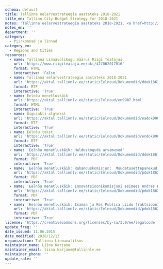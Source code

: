 ```yaml
---
schema: default
title: Tallinna eelarvestrateegia aastateks 2018-2021
title_en: Tallinn City Budget Strategy for 2018-2021
notes: 'Tallinna eelarvestrateegia aastateks 2018-2021. <a href=http://www.tallinn.ee/eelarve>Tallinna eelarved</a>.'
notes_en: ''
department: ''
category:
  - Piirkonnad ja linnad
category_en:
  - Regions and Cities
resources:
  - name: Tallinna Linnavolikogu määrus Riigi Teatajas
    url: 'https://www.riigiteataja.ee/akt/427062017016'
    format: HTML
    interactive: 'False'
  - name: Tallinna eelarvestrateegia aastateks 2018-2021
    url: 'https://aktal.tallinnlv.ee/static/Eelnoud/Dokumendid/ddok18629.rtf'
    format: RTF
    interactive: 'True'
  - name: Eelnõu menetluskäik
    url: 'https://aktal.tallinnlv.ee/static/Eelnoud/en9907.html'
    format: HTML
    interactive: 'True'
  - name: Õigusakti algtekst
    url: 'https://aktal.tallinnlv.ee/static/Eelnoud/Dokumendid/oadok9907.rtf'
    format: RTF
    interactive: 'True'
  - name: Eelnõu tekst
    url: 'https://aktal.tallinnlv.ee/static/Eelnoud/Dokumendid/endok9907.rtf'
    format: RTF
    interactive: 'True'
  - name: 'Eelnõu menetluskäik: Halduskogude arvamused'
    url: 'https://aktal.tallinnlv.ee/static/Eelnoud/Dokumendid/ddok18611.pdf'
    format: PDF
    interactive: 'True'
  - name: 'Eelnõu menetluskäik: Rahanduskomisjon:  Muudatusettepanekud'
    url: 'https://aktal.tallinnlv.ee/static/Eelnoud/Dokumendid/pdok18625.pdf'
    format: PDF
    interactive: 'True'
  - name: 'Eelnõu menetluskäik: Innovatsioonikomisjoni esimees Andres Kollist: Muudatusettepanekud '
    url: 'https://aktal.tallinnlv.ee/static/Eelnoud/Dokumendid/pdok18626.pdf'
    format: PDF
    interactive: 'True'
  - name: 'Eelnõu menetluskäik: Isamaa ja Res Publica Liidu fraktsiooni esimees Madis Kübar: Muudatusettepanek'
    url: 'https://aktal.tallinnlv.ee/static/Eelnoud/Dokumendid/pdok18627.pdf'
    format: PDF
    interactive: 'True'
license: 'https://creativecommons.org/licenses/by-sa/3.0/ee/legalcode'
update_freq: ''
date_issued: 11.06.2015
date_modified: 2020/12/13
organization: Tallinna Linnavalitsus
maintainer_name: Liina Karjane
maintainer_email: liina.karjane@tallinnlv.ee
maintainer_phone: ''
update_rate: ''
---
```

